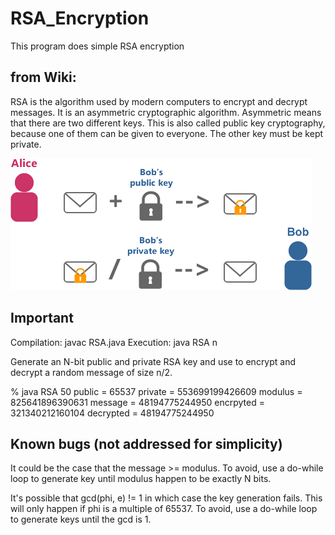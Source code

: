 # RSA_Encryption
This program does simple RSA encryption

from Wiki:
-----------------------------------------
RSA is the algorithm used by modern computers to encrypt and decrypt messages. It is an asymmetric cryptographic algorithm. Asymmetric means that there are two different keys. This is also called public key cryptography, because one of them can be given to everyone. The other key must be kept private.

![alt tag](https://raw.githubusercontent.com/Denisolt/RSA_Encryption/master/img.png)

Important
-----------------------------------------
Compilation:  javac RSA.java
Execution:    java RSA n

Generate an N-bit public and private RSA key and use to encrypt
and decrypt a random message of size n/2.

% java RSA 50
public  = 65537
private = 553699199426609
modulus = 825641896390631
message   = 48194775244950
encrpyted = 321340212160104
decrypted = 48194775244950

Known bugs (not addressed for simplicity)
-----------------------------------------
It could be the case that the message >= modulus. To avoid, use
a do-while loop to generate key until modulus happen to be exactly N bits.

It's possible that gcd(phi, e) != 1 in which case
the key generation fails. This will only happen if phi is a
multiple of 65537. To avoid, use a do-while loop to generate
keys until the gcd is 1.
